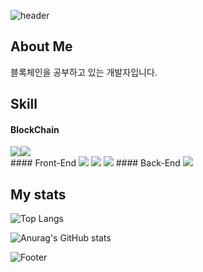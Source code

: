 ![header](https://capsule-render.vercel.app/api?type=waving&color=timeAuto&height=140&section=header&text=jimin's%20github&fontSize=35)

## About Me
블록체인을 공부하고 있는 개발자입니다.

## Skill
#### BlockChain
<div><img src="https://img.shields.io/badge/Solidity-363636?style=for-the-badge&logo=Solidity&logoColor=white"><img src="https://img.shields.io/badge/Web3.js-F16822?style=for-the-badge&logo=Web3.js&logoColor=white"></div>
#### Front-End
<img src="https://img.shields.io/badge/JavaScript-F7DF1E?style=for-the-badge&logo=JavaScript&logoColor=white">&nbsp;<img src="https://img.shields.io/badge/React-61DAFB?style=for-the-badge&logo=React&logoColor=white">&nbsp;<img src="https://img.shields.io/badge/Redux-764ABC?style=for-the-badge&logo=Redux&logoColor=white">
#### Back-End
<img src="https://img.shields.io/badge/Node.js-339933?style=for-the-badge&logo=Node.js&logoColor=white">

## My stats
![Top Langs](https://github-readme-stats.vercel.app/api/top-langs/?username=beljm&layout=compact&theme=radical)

![Anurag's GitHub stats](https://github-readme-stats.vercel.app/api?username=beljm&show_icons=true&theme=radical)  

![Footer](https://capsule-render.vercel.app/api?type=waving&color=timeAuto&height=140&section=footer)
